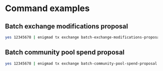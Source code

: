 # Command examples

## Batch exchange modifications proposal

```sh
yes 12345678 | enigmad tx exchange batch-exchange-modifications-proposal --proposal="./enigma-chain/modules/exchange/client/cli/proposals/batchproposal.json" --deposit=10000000fury --from=genesis
```

## Batch community pool spend proposal

```sh
yes 12345678 | enigmad tx exchange batch-community-pool-spend-proposal --proposal="./enigma-chain/modules/exchange/client/cli/proposals/batchcommunitypoolspendproposal.json" --deposit=10000000fury --from=genesis
```
